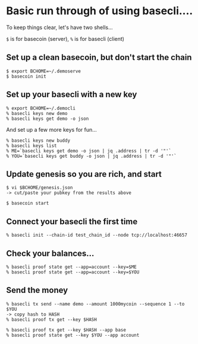 # Basic run through of using basecli....

To keep things clear, let's have two shells...

`$` is for basecoin (server), `%` is for basecli (client)

## Set up a clean basecoin, but don't start the chain

```
$ export BCHOME=~/.demoserve
$ basecoin init
```

## Set up your basecli with a new key

```
% export BCHOME=~/.democli
% basecli keys new demo
% basecli keys get demo -o json
```

And set up a few more keys for fun...

```
% basecli keys new buddy
% basecli keys list
% ME=`basecli keys get demo -o json | jq .address | tr -d '"'`
% YOU=`basecli keys get buddy -o json | jq .address | tr -d '"'`
```

## Update genesis so you are rich, and start

```
$ vi $BCHOME/genesis.json
-> cut/paste your pubkey from the results above

$ basecoin start
```

## Connect your basecli the first time

```
% basecli init --chain-id test_chain_id --node tcp://localhost:46657
```

## Check your balances...

```
% basecli proof state get --app=account --key=$ME
% basecli proof state get --app=account --key=$YOU
```

## Send the money

```
% basecli tx send --name demo --amount 1000mycoin --sequence 1 --to $YOU
-> copy hash to HASH
% basecli proof tx get --key $HASH

% basecli proof tx get --key $HASH --app base
% basecli proof state get --key $YOU --app account
```

